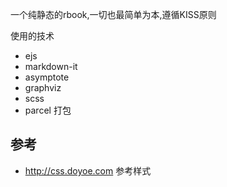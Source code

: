 一个纯静态的rbook,一切也最简单为本,遵循KISS原则

使用的技术

- ejs
- markdown-it
- asymptote
- graphviz
- scss
- parcel 打包


## 参考

- http://css.doyoe.com 参考样式
